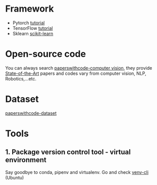 # Framework
- Pytorch [tutorial](https://pytorch.org/tutorials/)
- TensorFlow [tutorial](https://www.tensorflow.org/tutorials)
- Sklearn [scikit-learn](https://scikit-learn.org/stable/index.html)


# Open-source code
You can always search [paperswithcode-computer vision](https://paperswithcode.com/area/computer-vision), they provide [State-of-the-Art](https://paperswithcode.com/sota) papers and codes vary from computer vision, NLP, Robotics,...etc.

# Dataset
[paperswithcode-dataset](https://paperswithcode.com/datasets)

# Tools
## 1. Package version control tool - virtual environment
Say goodbye to conda, pipenv and virtualenv. Go and check [venv-cli](https://github.com/SallingGroup-AI-and-ML/venv-cli.git) (Ubuntu)
